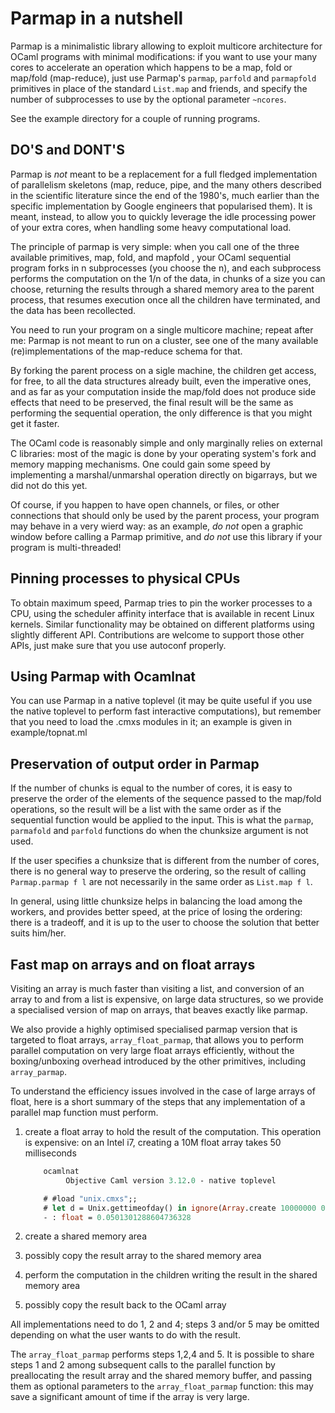 # Parmap in a nutshell

Parmap is a minimalistic library allowing  to exploit multicore architecture for
OCaml programs with minimal modifications: if you want to use your many cores to
accelerate an   operation  which  happens   to be   a  map,  fold    or map/fold
(map-reduce),  just use  Parmap's  `parmap`, `parfold`  and `parmapfold` primitives in
place  of the standard   `List.map`   and friends,  and  specify  the  number   of
subprocesses to use by the optional parameter `~ncores`.

See the example directory for a couple of running programs.

## DO'S and DONT'S

Parmap is *not*  meant to be a replacement  for a full fledged implementation of
parallelism skeletons  (map, reduce, pipe, and the  many others described in the
scientific literature   since the end   of the  1980's,   much earlier  than the
specific   implementation by Google   engineers  that popularised them).  It  is
meant,  instead, to allow you to  quickly leverage the  idle processing power of
your extra cores, when handling some heavy computational load.

The principle of parmap is very simple: when you call one of the three available
primitives, map, fold, and  mapfold , your OCaml  sequential program forks  in n
subprocesses (you choose the n), and each subprocess performs the computation on
the 1/n of the data, in chunks  of a size you  can choose, returning the results
through a shared memory area to the  parent process, that resumes execution once
all the children have terminated, and the data has been recollected.

You need  to run your  program on a single multicore  machine;  repeat after me:
Parmap  is   not meant to   run  on a cluster,  see   one of the  many available
(re)implementations of the map-reduce schema for that.

By forking the parent process  on a sigle  machine, the children get access, for
free, to all the data structures already built, even the imperative ones, and as
far as your computation  inside the map/fold  does not produce side effects that
need  to be  preserved, the  final result will   be the same  as  performing the
sequential operation, the only difference is that you might get it faster.

The OCaml  code is reasonably  simple and  only marginally relies  on external C
libraries: most of the magic is done by your operating  system's fork and memory
mapping   mechanisms.    One    could gain  some      speed  by implementing   a
marshal/unmarshal operation directly on bigarrays, but we did not do this yet.

Of course, if you happen  to have open  channels, or files, or other connections
that should only be  used by the parent  process, your program  may behave in  a
very wierd way: as an example, *do  not* open a  graphic window before calling a
Parmap primitive, and   *do   not*  use  this  library   if  your  program    is
multi-threaded!

## Pinning processes to physical CPUs

To obtain maximum  speed,  Parmap tries to  pin  the worker processes to  a CPU,
using  the scheduler  affinity  interface  that is  available   in recent  Linux
kernels.   Similar functionality may be  obtained  on different platforms  using
slightly different API. Contributions  are welcome to  support those other APIs,
just make sure that you use autoconf properly.

## Using Parmap with Ocamlnat

You can use Parmap in a native toplevel  (it may be quite useful  if you use the
native toplevel to perform fast interactive computations), but remember that you
need to load the .cmxs modules in it; an example is given in example/topnat.ml

## Preservation of output order in Parmap

If the number of chunks is equal to the number of cores, it is easy to preserve
the order of the elements of the sequence passed to the map/fold operations, so
the result will be a list with the same order as if the sequential function would
be applied to the input. This is what the `parmap`, `parmafold` and `parfold` functions
do when the chunksize argument is not used.

If the user specifies a chunksize that is different from the number of cores,
there is no general way to preserve the ordering, so the result of calling
`Parmap.parmap f l` are not necessarily in the same order as `List.map f l`.

In general, using little chunksize helps in balancing the load among the workers,
and provides better speed, at the price of losing the ordering: there is a
tradeoff, and it is up to the user to choose the solution that better suits him/her.

## Fast map on arrays and on float arrays

Visiting an array is much faster than visiting a list, and conversion of an array
to and from a list is expensive, on large data structures, so we provide a specialised
version of map on arrays, that beaves exactly like parmap.

We also provide a highly optimised specialised parmap version that is targeted
to float arrays, `array_float_parmap`, that allows you to perform parallel
computation on very large float arrays efficiently, without the boxing/unboxing
overhead introduced by the other primitives, including `array_parmap`.

To understand the efficiency issues involved in the case of large arrays of float,
here is a short summary of the steps that any implementation of a parallel map
function must perform.

 1. create a float array to hold the result of the computation.
    This operation is expensive: on an Intel i7, creating a 10M float array
    takes 50 milliseconds
    ```ocaml
        ocamlnat
             Objective Caml version 3.12.0 - native toplevel

        # #load "unix.cmxs";;
        # let d = Unix.gettimeofday() in ignore(Array.create 10000000 0.); Unix.gettimeofday() -. d;;
        - : float = 0.0501301288604736328
    ```
 2. create a shared memory area 

 3. possibly copy the result array to the shared memory area

 4. perform the computation in the children writing the result in the shared memory area

 5. possibly copy the result back to the OCaml array

All implementations need to do 1, 2 and 4; steps 3 and/or 5 may be omitted depending on
what the user wants to do with the result.

The `array_float_parmap` performs steps 1,2,4 and 5. It is possible to share steps
1 and 2 among subsequent calls to the parallel function by preallocating the result
array and the shared memory buffer, and passing them as optional parameters to the
`array_float_parmap` function: this may save a significant amount of time if the
array is very large.